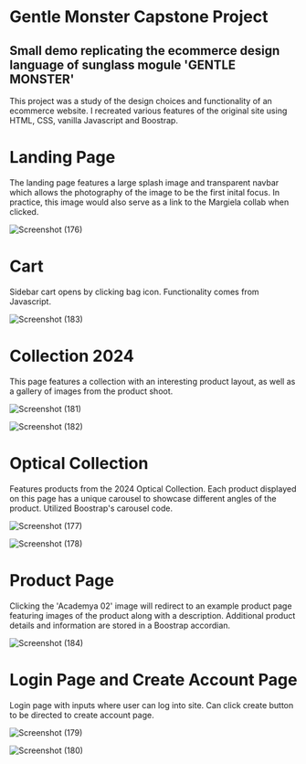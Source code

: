 # Gentle Monster Capstone Project


## Small demo replicating the ecommerce design language of sunglass mogule 'GENTLE MONSTER'

This project was a study of the design choices and functionality of an ecommerce website. I recreated various features of the original site using HTML, CSS, vanilla Javascript and Boostrap.

# Landing Page

The landing page features a large splash image and transparent navbar which allows the photography of the image to be the first inital focus.
In practice, this image would also serve as a link to the Margiela collab when clicked.

![Screenshot (176)](https://github.com/brycem9/gentle-monster-ecommerce-design/assets/123997306/11b42acc-ccd0-4bea-b80e-fac78f033cc1)

# Cart 

Sidebar cart opens by clicking bag icon. Functionality comes from Javascript.

![Screenshot (183)](https://github.com/brycem9/gentle-monster-ecommerce-design/assets/123997306/37a8dfde-111e-4381-86cb-66b5296e4fcb)


# Collection 2024

This page features a collection with an interesting product layout, as well as a gallery of images from the product shoot.

![Screenshot (181)](https://github.com/brycem9/gentle-monster-ecommerce-design/assets/123997306/728e7f19-4a3d-4880-a6c8-b2fefa7f1361)

![Screenshot (182)](https://github.com/brycem9/gentle-monster-ecommerce-design/assets/123997306/211f92cf-170e-4971-ab85-f743d16052dd)

# Optical Collection

Features products from the 2024 Optical Collection. Each product displayed on this page has a unique carousel to showcase different angles of the product. Utilized Boostrap's carousel code.

![Screenshot (177)](https://github.com/brycem9/gentle-monster-ecommerce-design/assets/123997306/3e88f80f-d05a-4106-8903-a416b4b03d83)

![Screenshot (178)](https://github.com/brycem9/gentle-monster-ecommerce-design/assets/123997306/d0ab7b3c-1ef8-46eb-a096-31758e6951c8)

# Product Page

Clicking the 'Academya 02' image will redirect to an example product page featuring images of the product along with a description. Additional product details and information are stored in a Boostrap accordian.

![Screenshot (184)](https://github.com/brycem9/gentle-monster-ecommerce-design/assets/123997306/3337feda-b163-4cf6-b493-b5109d53bbdf)

# Login Page and Create Account Page

Login page with inputs where user can log into site. Can click create button to be directed to create account page.

![Screenshot (179)](https://github.com/brycem9/gentle-monster-ecommerce-design/assets/123997306/207fc7b0-5bce-4f1e-b4ad-7ff348b4a8c0)

![Screenshot (180)](https://github.com/brycem9/gentle-monster-ecommerce-design/assets/123997306/b18ba449-97ba-4a82-9c53-9292f00e745b)